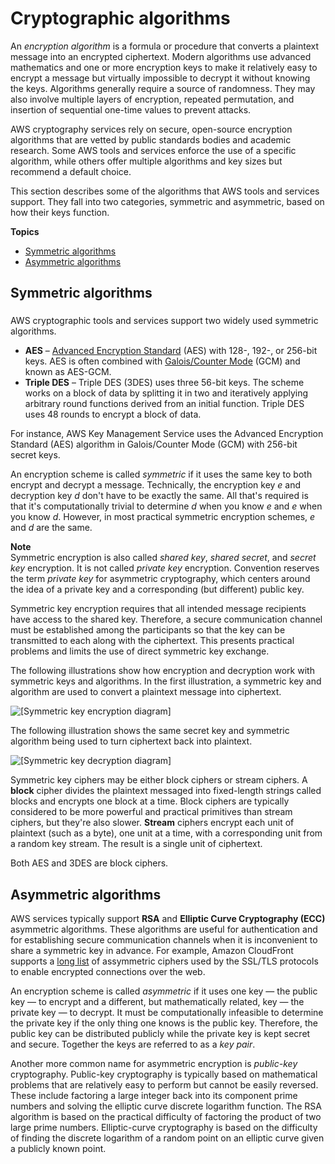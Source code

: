 # Cryptographic algorithms<a name="concepts-algorithms"></a>

An *encryption algorithm* is a formula or procedure that converts a plaintext message into an encrypted ciphertext\. Modern algorithms use advanced mathematics and one or more encryption keys to make it relatively easy to encrypt a message but virtually impossible to decrypt it without knowing the keys\. Algorithms generally require a source of randomness\. They may also involve multiple layers of encryption, repeated permutation, and insertion of sequential one\-time values to prevent attacks\. 

AWS cryptography services rely on secure, open\-source encryption algorithms that are vetted by public standards bodies and academic research\. Some AWS tools and services enforce the use of a specific algorithm, while others offer multiple algorithms and key sizes but recommend a default choice\.

This section describes some of the algorithms that AWS tools and services support\. They fall into two categories, symmetric and asymmetric, based on how their keys function\.

**Topics**
+ [Symmetric algorithms](#concepts-algos)
+ [Asymmetric algorithms](#concepts-asymm)

## Symmetric algorithms<a name="concepts-algos"></a>

### <a name="concepts-symm"></a>

AWS cryptographic tools and services support two widely used symmetric algorithms\.
+ **AES** – [Advanced Encryption Standard](https://en.wikipedia.org/wiki/Advanced_Encryption_Standard) \(AES\) with 128\-, 192\-, or 256\-bit keys\. AES is often combined with [Galois/Counter Mode](https://en.wikipedia.org/wiki/Galois/Counter_Mode) \(GCM\) and known as AES\-GCM\.
+ **Triple DES** – Triple DES \(3DES\) uses three 56\-bit keys\. The scheme works on a block of data by splitting it in two and iteratively applying arbitrary round functions derived from an initial function\. Triple DES uses 48 rounds to encrypt a block of data\. 

For instance, AWS Key Management Service uses the Advanced Encryption Standard \(AES\) algorithm in Galois/Counter Mode \(GCM\) with 256\-bit secret keys\. 

An encryption scheme is called *symmetric* if it uses the same key to both encrypt and decrypt a message\. Technically, the encryption key *e* and decryption key *d* don't have to be exactly the same\. All that's required is that it's computationally trivial to determine *d* when you know *e* and *e* when you know *d*\. However, in most practical symmetric encryption schemes, *e* and *d* are the same\. 

**Note**  
Symmetric encryption is also called *shared key*, *shared secret*, and *secret key* encryption\. It is not called *private key* encryption\. Convention reserves the term *private key* for asymmetric cryptography, which centers around the idea of a private key and a corresponding \(but different\) public key\. 

Symmetric key encryption requires that all intended message recipients have access to the shared key\. Therefore, a secure communication channel must be established among the participants so that the key can be transmitted to each along with the ciphertext\. This presents practical problems and limits the use of direct symmetric key exchange\. 

The following illustrations show how encryption and decryption work with symmetric keys and algorithms\. In the first illustration, a symmetric key and algorithm are used to convert a plaintext message into ciphertext\.

![\[Symmetric key encryption diagram\]](http://docs.aws.amazon.com/crypto/latest/userguide/images/Symmetric_Key_Encryption_sm.png)

The following illustration shows the same secret key and symmetric algorithm being used to turn ciphertext back into plaintext\.

![\[Symmetric key decryption diagram\]](http://docs.aws.amazon.com/crypto/latest/userguide/images/Symmetric_Key_Decryption_sm.png)

Symmetric key ciphers may be either block ciphers or stream ciphers\. A **block** cipher divides the plaintext messaged into fixed\-length strings called blocks and encrypts one block at a time\. Block ciphers are typically considered to be more powerful and practical primitives than stream ciphers, but they're also slower\. **Stream** ciphers encrypt each unit of plaintext \(such as a byte\), one unit at a time, with a corresponding unit from a random key stream\. The result is a single unit of ciphertext\.

Both AES and 3DES are block ciphers\.

## Asymmetric algorithms<a name="concepts-asymm"></a>

AWS services typically support **RSA** and **Elliptic Curve Cryptography \(ECC\)** asymmetric algorithms\. These algorithms are useful for authentication and for establishing secure communication channels when it is inconvenient to share a symmetric key in advance\. For example, Amazon CloudFront supports a [long list](https://docs.aws.amazon.com/AmazonCloudFront/latest/DeveloperGuide/secure-connections-supported-viewer-protocols-ciphers.html) of assymmetric ciphers used by the SSL/TLS protocols to enable encrypted connections over the web\.

An encryption scheme is called *asymmetric* if it uses one key — the public key — to encrypt and a different, but mathematically related, key — the private key — to decrypt\. It must be computationally infeasible to determine the private key if the only thing one knows is the public key\. Therefore, the public key can be distributed publicly while the private key is kept secret and secure\. Together the keys are referred to as a *key pair*\.

Another more common name for asymmetric encryption is *public\-key* cryptography\. Public\-key cryptography is typically based on mathematical problems that are relatively easy to perform but cannot be easily reversed\. These include factoring a large integer back into its component prime numbers and solving the elliptic curve discrete logarithm function\. The RSA algorithm is based on the practical difficulty of factoring the product of two large prime numbers\. Elliptic\-curve cryptography is based on the difficulty of finding the discrete logarithm of a random point on an elliptic curve given a publicly known point\. 